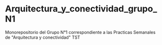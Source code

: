 # Arquitectura_y_conectividad_grupo_N1
Monorepositorio del Grupo N°1 correspondiente a las Practicas Semanales de "Arquitectura y conectividad" TST
